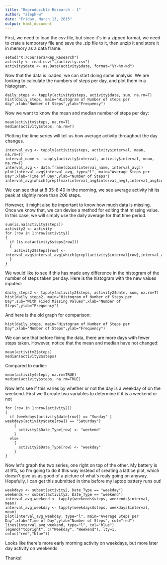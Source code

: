 ```yaml
---
title: "Reproducible Research - 1"
author: "aleph-w"
date: "Friday, March 13, 2015"
output: html_document
---
```


First, we need to load the csv file, but since it's in a zipped format, we need to crate a temporary file and save the .zip file to it, then unzip it and store it in memory as a data frame.

```{r echo=TRUE}
setwd("X:/Coursera/Rep_Research")
activity <- read.csv("./activity.csv")
activity$date <- as.Date(activity$date, format="%Y-%m-%d")
```

Now that the data is loaded, we can start doing some analysis. We are looking to calculate the numbers of steps per day, and plot them in a histogram.

```{r echo=TRUE}
daily_steps <- tapply(activity$steps, activity$date, sum, na.rm=T)
hist(daily_steps, main="Histogram of Number of steps per day",xlab="Number of Steps",ylab="Frequency")
```
Now we want to know the mean and median number of steps per day:
```{r echo=TRUE}
mean(activity$steps, na.rm=T)
median(activity$steps, na.rm=T)
```


Plotting the time series will tell us how average activity throughout the day changes.
```{r echo=TRUE}
interval_avg <- tapply(activity$steps, activity$interval, mean, na.rm=T)
interval_name <- tapply(activity$interval, activity$interval, mean, na.rm=T)
interval_avg <- data.frame(cbind(interval_name, interval_avg))
plot(interval_avg$interval_avg, type="l", main="Average Steps per Day",xlab="Time of Day",ylab="Number of Steps")
interval_avg[which(grepl(max(interval_avg$interval_avg),interval_avg$interval_avg)),]
```
We can see that at 8:35-8:40 in the morning, we see average activity hit its peak at slightly more than 206 steps.


However, it might also be important to know how much data is missing. Once we know that, we can devise a method for editing that missing value. In this case, we will simply use the daily average for that time period.

```{r}
sum(is.na(activity$steps))
activity2 <- activity
for (row in 1:nrow(activity))
{
  if (is.na(activity$steps[row]))
  {
    activity2$steps[row] <- interval_avg$interval_avg[which(grepl(activity$interval[row],interval_avg$interval_name))]
  }
}
```

We would like to see if this has made any difference in the histogram of the number of steps taken per day. Here is the histogram with the new values inputed:

```{r echo=TRUE}
daily_steps2 <- tapply(activity2$steps, activity2$date, sum, na.rm=T)
hist(daily_steps2, main="Histogram of Number of Steps per Day",sub="With Fixed Missing Values",xlab="Number of Steps",ylab="Frequency")
```

And here is the old graph for comparison:
```{r echo=TRUE}
hist(daily_steps, main="Histogram of Number of Steps per Day",xlab="Number of Steps",ylab="Frequency")
```
We can see that before fixing the data, there are more days with fewer steps taken. However, notice that the mean and median have not changed:
```{r echo=TRUE}
mean(activity2$steps)
median(activity2$steps)
```
Compared to earlier:
```{r echo=TRUE}
mean(activity$steps, na.rm=TRUE)
median(activity$steps, na.rm=TRUE)
```

Now let's see if this varies by whether or not the day is a weekday of on the weekend. First we'll create two variables to determine if it is a weekend or not
```{r include=FALSE}
for (row in 1:nrow(activity2))
{
  if (weekdays(activity$date[row]) == "Sunday" | weekdays(activity$date[row]) == "Saturday")
    {
      activity2$Date_Type[row] <- "weekend"
    }
  else
    {
      activity2$Date_Type[row] <- "weekday"
    }
}
```
Now let's graph the two series, one right on top of the other. My battery is at 9%, so I'm going to do it this way instead of creating a lattice plot, which doesn't give us as good of a picture of what's realy going on anyway. Hopefully, I can get this submitted in time before my laptop battery runs out!
```{r echo=TRUE}
weekdays <- subset(activity2, Date_Type == "weekday")
weekends <- subset(activity2, Date_Type == "weekend")
interval_avg_weekend <- tapply(weekends$steps, weekends$interval, mean)
interval_avg_weekday <- tapply(weekdays$steps, weekdays$interval, mean)
plot(interval_avg_weekday, type="l", main="Average Steps per Day",xlab="Time of Day",ylab="Number of Steps", col="red")
lines(interval_avg_weekend, type="l", col="blue")
legend("topright", c("Weekday", "Weekend"), lty=1, col=c("red","blue"))
```

Looks like there's more early morning activity on weekdays, but more later day activity on weekends.

Thanks!
